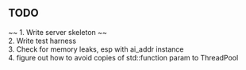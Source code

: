 ## TODO

~~ 1. Write server skeleton ~~  
2. Write test harness  
3. Check for memory leaks, esp with ai_addr instance  
4. figure out how to avoid copies of std::function param to ThreadPool  
